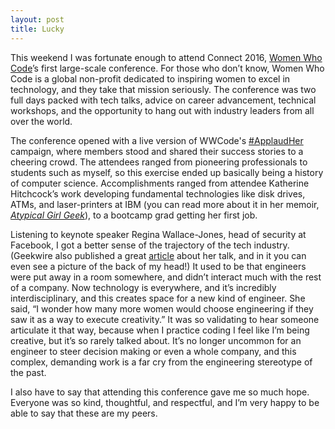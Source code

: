 ```yaml
---
layout: post
title: Lucky
---
```

This weekend I was fortunate enough to attend Connect 2016, [Women Who Code](https://www.womenwhocode.com/)’s first large-scale conference. For those who don’t know, Women Who Code is a global non-profit dedicated to inspiring women to excel in technology, and they take that mission seriously. The conference was two full days packed with tech talks, advice on career advancement, technical workshops, and the opportunity to hang out with industry leaders from all over the world.

The conference opened with a live version of WWCode's [#ApplaudHer](https://twitter.com/hashtag/ApplaudHer?src=hash) campaign, where members stood and shared their success stories to a cheering crowd. The attendees ranged from pioneering professionals to students such as myself, so this exercise ended up basically being a history of computer science. Accomplishments ranged from attendee Katherine Hitchcock’s work developing fundamental technologies like disk drives, ATMs, and laser-printers at IBM (you can read more about it in her memoir, [*Atypical Girl Geek*](http://www.amazon.com/Atypical-Girl-Geek-A-Memoir/dp/0996190503)), to a bootcamp grad getting her first job.

Listening to keynote speaker Regina Wallace-Jones, head of security at Facebook, I got a better sense of the trajectory of the tech industry. (Geekwire also published a great [article](http://www.geekwire.com/2016/women-who-code/) about her talk, and in it you can even see a picture of the back of my head!) It used to be that engineers were put away in a room somewhere, and didn’t interact much with the rest of a company. Now technology is everywhere, and it’s incredibly interdisciplinary, and this creates space for a new kind of engineer. She said, “I wonder how many more women would choose engineering if they saw it as a way to execute creativity.” It was so validating to hear someone articulate it that way, because when I practice coding I feel like I’m being creative, but it’s so rarely talked about. It’s no longer uncommon for an engineer to steer decision making or even a whole company, and this complex, demanding work is a far cry from the engineering stereotype of the past.

I also have to say that attending this conference gave me so much hope. Everyone was so kind, thoughtful, and respectful, and I’m very happy to be able to say that these are my peers.
